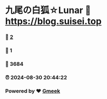 # 九尾の白狐☆Lunar :link: https://blog.suisei.top 
### :page_facing_up: [2](https://blog.suisei.top/tag.html) 
### :speech_balloon: 1 
### :hibiscus: 3684 
### :alarm_clock: 2024-08-30 20:44:22 
### Powered by :heart: [Gmeek](https://github.com/Meekdai/Gmeek)

